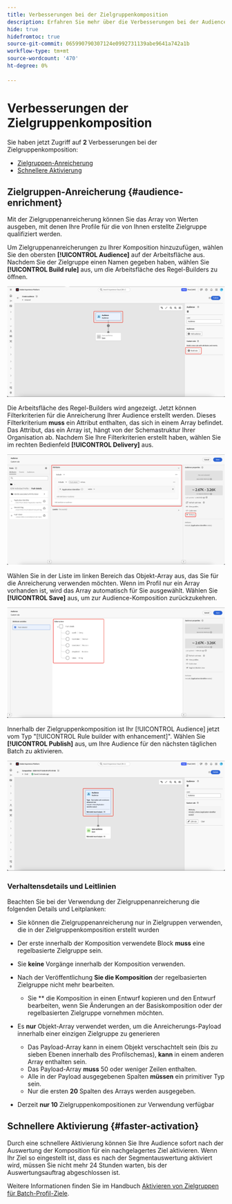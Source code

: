 ```yaml
---
title: Verbesserungen bei der Zielgruppenkomposition
description: Erfahren Sie mehr über die Verbesserungen bei der Audience-Komposition mit Zielgruppenanreicherung und schnellerer Aktivierung.
hide: true
hidefromtoc: true
source-git-commit: 065990790307124e0992731139abe9641a742a1b
workflow-type: tm+mt
source-wordcount: '470'
ht-degree: 0%

---
```



# Verbesserungen der Zielgruppenkomposition

Sie haben jetzt Zugriff auf **2** Verbesserungen bei der Zielgruppenkomposition:

- [Zielgruppen-Anreicherung](#audience-enrichment)
- [Schnellere Aktivierung](#faster-activation)

## Zielgruppen-Anreicherung {#audience-enrichment}

Mit der Zielgruppenanreicherung können Sie das Array von Werten ausgeben, mit denen Ihre Profile für die von Ihnen erstellte Zielgruppe qualifiziert werden.

Um Zielgruppenanreicherungen zu Ihrer Komposition hinzuzufügen, wählen Sie den obersten **[!UICONTROL Audience]** auf der Arbeitsfläche aus. Nachdem Sie der Zielgruppe einen Namen gegeben haben, wählen Sie **[!UICONTROL Build rule]** aus, um die Arbeitsfläche des Regel-Builders zu öffnen.

![Der Block „Zielgruppe“ sowie die Schaltfläche „Regel erstellen“ sind hervorgehoben.](/help/segmentation/images/ui/composition-enhancements/select-build-rule.png)

Die Arbeitsfläche des Regel-Builders wird angezeigt. Jetzt können Filterkriterien für die Anreicherung Ihrer Audience erstellt werden. Dieses Filterkriterium **muss** ein Attribut enthalten, das sich in einem Array befindet. Das Attribut, das ein Array ist, hängt von der Schemastruktur Ihrer Organisation ab. Nachdem Sie Ihre Filterkriterien erstellt haben, wählen Sie im rechten Bedienfeld **[!UICONTROL Delivery]** aus.

![Die Arbeitsfläche des Regel-Builders zeigt ein Beispiel für eine Zielgruppe, die über Anreicherungen verfügen kann. Die Schaltfläche „Versand“ ist ebenfalls hervorgehoben.](/help/segmentation/images/ui/composition-enhancements/view-delivery.png)

Wählen Sie in der Liste im linken Bereich das Objekt-Array aus, das Sie für die Anreicherung verwenden möchten. Wenn im Profil nur ein Array vorhanden ist, wird das Array automatisch für Sie ausgewählt. Wählen Sie **[!UICONTROL Save]** aus, um zur Audience-Komposition zurückzukehren.

<!-- , as well as the fields you want to be used in the enrichment. -->

![Die Schemastruktur für die Anreicherungsstruktur wird angezeigt.](/help/segmentation/images/ui/composition-enhancements/view-schema-tree.png)

Innerhalb der Zielgruppenkomposition ist Ihr [!UICONTROL Audience] jetzt vom Typ &quot;[!UICONTROL Rule builder with enhancement]&quot;. Wählen Sie **[!UICONTROL Publish]** aus, um Ihre Audience für den nächsten täglichen Batch zu aktivieren.

![Der Zielgruppen-Block ist hervorgehoben und zeigt an, dass eine Zielgruppe mit einer Anreicherung hinzugefügt wird.](/help/segmentation/images/ui/composition-enhancements/rule-builder-with-enrichment.png)

### Verhaltensdetails und Leitlinien

Beachten Sie bei der Verwendung der Zielgruppenanreicherung die folgenden Details und Leitplanken:

- Sie können die Zielgruppenanreicherung nur in Zielgruppen verwenden, die in der Zielgruppenkomposition erstellt wurden
- Der erste innerhalb der Komposition verwendete Block **muss** eine regelbasierte Zielgruppe sein.
- Sie **keine** Vorgänge innerhalb der Komposition verwenden.
- Nach der Veröffentlichung **Sie die Komposition** der regelbasierten Zielgruppe nicht mehr bearbeiten.

   - Sie ** die Komposition in einen Entwurf kopieren und den Entwurf bearbeiten, wenn Sie Änderungen an der Basiskomposition oder der regelbasierten Zielgruppe vornehmen möchten.

- Es **nur** Objekt-Array verwendet werden, um die Anreicherungs-Payload innerhalb einer einzigen Zielgruppe zu generieren

   - Das Payload-Array kann in einem Objekt verschachtelt sein (bis zu sieben Ebenen innerhalb des Profilschemas), **kann** in einem anderen Array enthalten sein.
   - Das Payload-Array **muss** 50 oder weniger Zeilen enthalten.
   - Alle in der Payload ausgegebenen Spalten **müssen** ein primitiver Typ sein.
   - Nur die ersten **20** Spalten des Arrays werden ausgegeben.

- Derzeit **nur 10** Zielgruppenkompositionen zur Verwendung verfügbar

## Schnellere Aktivierung {#faster-activation}

Durch eine schnellere Aktivierung können Sie Ihre Audience sofort nach der Auswertung der Komposition für ein nachgelagertes Ziel aktivieren. Wenn Ihr Ziel so eingestellt ist, dass es nach der Segmentauswertung aktiviert wird, müssen Sie nicht mehr 24 Stunden warten, bis der Auswertungsauftrag abgeschlossen ist.

Weitere Informationen finden Sie im Handbuch [Aktivieren von Zielgruppen für Batch-Profil-Ziele](/help/destinations/ui/activate-batch-profile-destinations.md#export-full-files).
